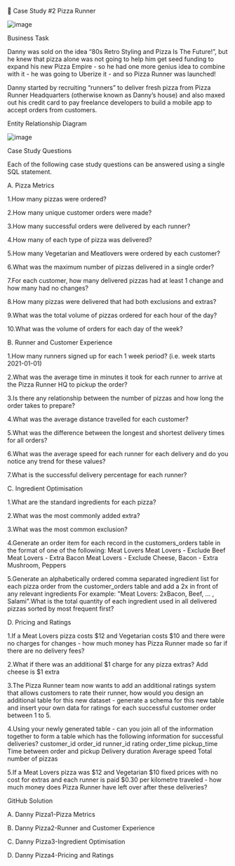 🍕 Case Study #2 Pizza Runner

![image](https://user-images.githubusercontent.com/126285330/226099275-839259d7-500b-43df-9e20-61fa034e1b0e.png)

Business Task

Danny was sold on the idea “80s Retro Styling and Pizza Is The Future!”, but he knew that pizza alone was not going to help him get seed funding to expand his new Pizza Empire - so he had one more genius idea to combine with it - he was going to Uberize it - and so Pizza Runner was launched!

Danny started by recruiting “runners” to deliver fresh pizza from Pizza Runner Headquarters (otherwise known as Danny’s house) and also maxed out his credit card to pay freelance developers to build a mobile app to accept orders from customers.

Entity Relationship Diagram

![image](https://user-images.githubusercontent.com/126285330/226099014-eab9a0aa-15d5-4ef0-8689-18a5c244d6bc.png)


Case Study Questions

Each of the following case study questions can be answered using a single SQL statement.

A. Pizza Metrics

1.How many pizzas were ordered?

2.How many unique customer orders were made?

3.How many successful orders were delivered by each runner?

4.How many of each type of pizza was delivered?

5.How many Vegetarian and Meatlovers were ordered by each customer?

6.What was the maximum number of pizzas delivered in a single order?

7.For each customer, how many delivered pizzas had at least 1 change and how many had no changes?

8.How many pizzas were delivered that had both exclusions and extras?

9.What was the total volume of pizzas ordered for each hour of the day?

10.What was the volume of orders for each day of the week?



B. Runner and Customer Experience

1.How many runners signed up for each 1 week period? (i.e. week starts 2021-01-01)

2.What was the average time in minutes it took for each runner to arrive at the Pizza Runner HQ to pickup the order?

3.Is there any relationship between the number of pizzas and how long the order takes to prepare?

4.What was the average distance travelled for each customer?

5.What was the difference between the longest and shortest delivery times for all orders?

6.What was the average speed for each runner for each delivery and do you notice any trend for these values?

7.What is the successful delivery percentage for each runner?


C. Ingredient Optimisation

1.What are the standard ingredients for each pizza?

2.What was the most commonly added extra?

3.What was the most common exclusion?

4.Generate an order item for each record in the customers_orders table in the format of one of the following: Meat Lovers Meat Lovers - Exclude Beef Meat Lovers - Extra Bacon Meat Lovers - Exclude Cheese, Bacon - Extra Mushroom, Peppers

5.Generate an alphabetically ordered comma separated ingredient list for each pizza order from the customer_orders table and add a 2x in front of any relevant ingredients For example: "Meat Lovers: 2xBacon, Beef, ... , Salami".What is the total quantity of each ingredient used in all delivered pizzas sorted by most frequent first?



D. Pricing and Ratings

1.If a Meat Lovers pizza costs $12 and Vegetarian costs $10 and there were no charges for changes - how much money has Pizza Runner made so far if there are no delivery fees?

2.What if there was an additional $1 charge for any pizza extras? Add cheese is $1 extra

3.The Pizza Runner team now wants to add an additional ratings system that allows customers to rate their runner, how would you design an additional table for this new dataset - generate a schema for this new table and insert your own data for ratings for each successful customer order between 1 to 5.

4.Using your newly generated table - can you join all of the information together to form a table which has the following information for successful deliveries? customer_id order_id runner_id rating order_time pickup_time Time between order and pickup Delivery duration Average speed Total number of pizzas

5.If a Meat Lovers pizza was $12 and Vegetarian $10 fixed prices with no cost for extras and each runner is paid $0.30 per kilometre traveled - how much money does Pizza Runner have left over after these deliveries?


GitHub Solution

A. Danny Pizza1-Pizza Metrics

B. Danny Pizza2-Runner and Customer Experience

C. Danny Pizza3-Ingredient Optimisation

D. Danny Pizza4-Pricing and Ratings



